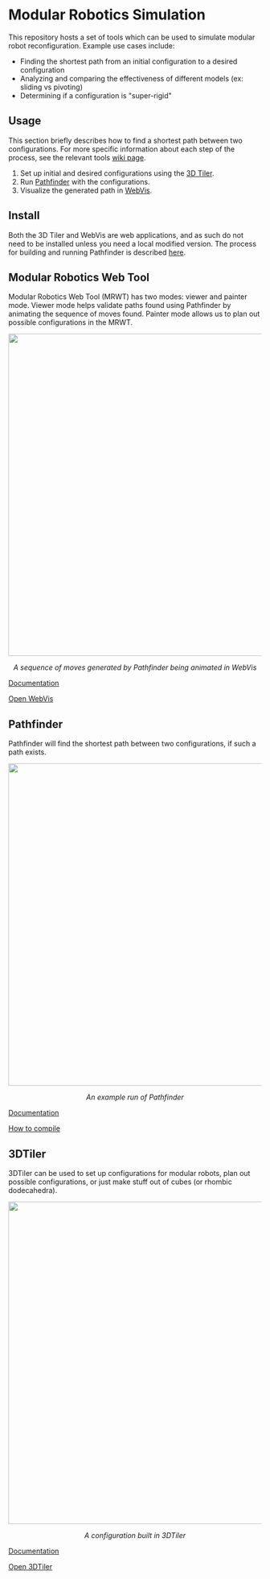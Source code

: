 # Modular Robotics Simulation

This repository hosts a set of tools which can be used to simulate modular robot reconfiguration.
Example use cases include:

- Finding the shortest path from an initial configuration to a desired configuration
- Analyzing and comparing the effectiveness of different models (ex: sliding vs pivoting)
- Determining if a configuration is "super-rigid"

## Usage

This section briefly describes how to find a shortest path between two configurations.
For more specific information about each step of the process, see the relevant tools [wiki page](https://github.com/gShahr/modular-robotics/wiki).

1. Set up initial and desired configurations using the [3D Tiler](https://Modular-Robotics-Group.github.io/modular-robotics/3DTiler/Index.html).
2. Run [Pathfinder](https://github.com/Modular-Robotics-Group/modular-robotics/wiki/Pathfinder) with the configurations.
3. Visualize the generated path in [WebVis](https://Modular-Robotics-Group.github.io/modular-robotics/WebVis/index.html).

## Install

Both the 3D Tiler and WebVis are web applications, and as such do not need to be installed unless
you need a local modified version. The process for building and running Pathfinder is described
[here](https://github.com/Modular-Robotics-Group/modular-robotics/wiki/Pathfinder#compiling).

## Modular Robotics Web Tool

Modular Robotics Web Tool (MRWT) has two modes: viewer and painter mode. Viewer mode helps validate paths found using Pathfinder by animating the sequence of moves found. Painter mode allows us to plan out possible configurations in the MRWT.

<p align="center">
  <!--<img src="https://github.com/user-attachments/assets/a5a6754b-7876-4b19-a570-a5dc63a21dd3" width="640">-->
  <img src="https://github.com/user-attachments/assets/1edab2b3-ffaa-4952-93d5-efabd79a1309" width="640"/>
  <p align="center">
    <em>A sequence of moves generated by Pathfinder being animated in WebVis</em>
  </p>
</p>


[Documentation](https://github.com/gShahr/modular-robotics/wiki/Visualization-Tool)

[Open WebVis](https://Modular-Robotics-Group.github.io/modular-robotics/WebVis/index.html)

## Pathfinder

Pathfinder will find the shortest path between two configurations, if such a path exists.

<p align="center">
  <img src="https://github.com/user-attachments/assets/58b9d604-ab7a-44ec-afe0-310fc28a0582" width="640"/>

  <p align="center">
    <em>An example run of Pathfinder</em>
  </p>
</p>

[Documentation](https://github.com/Modular-Robotics-Group/modular-robotics/wiki/Pathfinder)

[How to compile](https://github.com/Modular-Robotics-Group/modular-robotics/wiki/Pathfinder#compiling)

## 3DTiler

3DTiler can be used to set up configurations for modular robots, plan out possible configurations,
or just make stuff out of cubes (or rhombic dodecahedra).

<p align="center">
  <img src="https://github.com/user-attachments/assets/d0e8ca45-8fe5-437e-8750-eacd78040120" width="640"/>

  <p align="center">
    <em>A configuration built in 3DTiler</em>
  </p>
</p>

[Documentation](https://github.com/gShahr/modular-robotics/wiki/3D-Tiler)

[Open 3DTiler](https://Modular-Robotics-Group.github.io/modular-robotics/3DTiler/Index.html)
